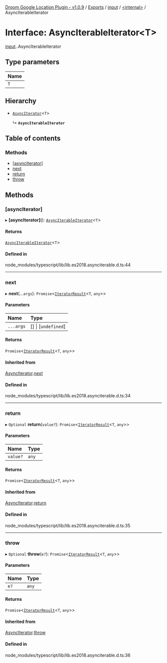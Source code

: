 [Droom Google Location Plugin - v1.0.9](../README.md) / [Exports](../modules.md) / [input](../modules/input.md) / [<internal\>](../modules/input._internal_.md) / AsyncIterableIterator

# Interface: AsyncIterableIterator<T\>

[input](../modules/input.md).[<internal>](../modules/input._internal_.md).AsyncIterableIterator

## Type parameters

| Name |
| :------ |
| `T` |

## Hierarchy

- [`AsyncIterator`](input._internal_.AsyncIterator.md)<`T`\>

  ↳ **`AsyncIterableIterator`**

## Table of contents

### Methods

- [[asyncIterator]](input._internal_.AsyncIterableIterator.md#[asynciterator])
- [next](input._internal_.AsyncIterableIterator.md#next)
- [return](input._internal_.AsyncIterableIterator.md#return)
- [throw](input._internal_.AsyncIterableIterator.md#throw)

## Methods

### [asyncIterator]

▸ **[asyncIterator]**(): [`AsyncIterableIterator`](input._internal_.AsyncIterableIterator.md)<`T`\>

#### Returns

[`AsyncIterableIterator`](input._internal_.AsyncIterableIterator.md)<`T`\>

#### Defined in

node_modules/typescript/lib/lib.es2018.asynciterable.d.ts:44

___

### next

▸ **next**(...`args`): `Promise`<[`IteratorResult`](../modules/input._internal_.md#iteratorresult)<`T`, `any`\>\>

#### Parameters

| Name | Type |
| :------ | :------ |
| `...args` | [] \| [`undefined`] |

#### Returns

`Promise`<[`IteratorResult`](../modules/input._internal_.md#iteratorresult)<`T`, `any`\>\>

#### Inherited from

[AsyncIterator](input._internal_.AsyncIterator.md).[next](input._internal_.AsyncIterator.md#next)

#### Defined in

node_modules/typescript/lib/lib.es2018.asynciterable.d.ts:34

___

### return

▸ `Optional` **return**(`value?`): `Promise`<[`IteratorResult`](../modules/input._internal_.md#iteratorresult)<`T`, `any`\>\>

#### Parameters

| Name | Type |
| :------ | :------ |
| `value?` | `any` |

#### Returns

`Promise`<[`IteratorResult`](../modules/input._internal_.md#iteratorresult)<`T`, `any`\>\>

#### Inherited from

[AsyncIterator](input._internal_.AsyncIterator.md).[return](input._internal_.AsyncIterator.md#return)

#### Defined in

node_modules/typescript/lib/lib.es2018.asynciterable.d.ts:35

___

### throw

▸ `Optional` **throw**(`e?`): `Promise`<[`IteratorResult`](../modules/input._internal_.md#iteratorresult)<`T`, `any`\>\>

#### Parameters

| Name | Type |
| :------ | :------ |
| `e?` | `any` |

#### Returns

`Promise`<[`IteratorResult`](../modules/input._internal_.md#iteratorresult)<`T`, `any`\>\>

#### Inherited from

[AsyncIterator](input._internal_.AsyncIterator.md).[throw](input._internal_.AsyncIterator.md#throw)

#### Defined in

node_modules/typescript/lib/lib.es2018.asynciterable.d.ts:36
